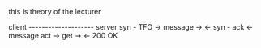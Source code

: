 this is theory of the lecturer

client -------------------- server
        syn - TFO -> 
        message -> 
        <- syn - ack
        <- message
        act -> 
        get -> 
        <- 200 OK
        